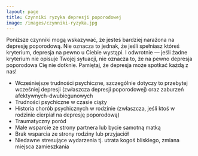 ```yaml
---
layout: page
title: Czynniki ryzyka depresji poporodowej
image: /images/czynniki-ryzyka.jpg
---
```

Poniższe czynniki mogą wskazywać, że jesteś bardziej narażona na depresję poporodową. Nie oznacza to jednak, że jeśli spełniasz któreś kryterium, depresja na pewno u Ciebie wystąpi. I odwrotnie — jeśli żadne kryterium nie opisuje Twojej sytuacji, nie oznacza to, że na pewno depresja poporodowa Cię nie dotknie. Pamiętaj, że depresja może spotkać każdą z nas!

- Wcześniejsze trudności psychiczne, szczególnie dotyczy to przebytej wcześniej depresji (zwłaszcza depresji poporodowej) oraz zaburzeń afektywnych-dwubiegunowych 
- Trudności psychiczne w czasie ciąży
- Historia chorób psychicznych w rodzinie (zwłaszcza, jeśli ktoś w rodzinie cierpiał na depresję poporodową)
- Traumatyczny poród
- Małe wsparcie ze strony partnera lub bycie samotną matką
- Brak wsparcia ze strony rodziny lub przyjaciół
- Niedawne stresujące wydarzenia tj. utrata kogoś bliskiego, zmiana miejsca zamieszkania
